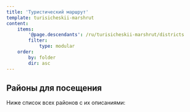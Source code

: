 ```yaml
---
title: 'Туристический маршрут'
template: turisicheskii-marshrut
content:
    items:
        '@page.descendants': /ru/turisicheskii-marshrut/districts
        filter:
            type: modular
    order:
        by: folder
        dir: asc
---
```


## Районы для посещения

Ниже список всех районов с их описаниями: